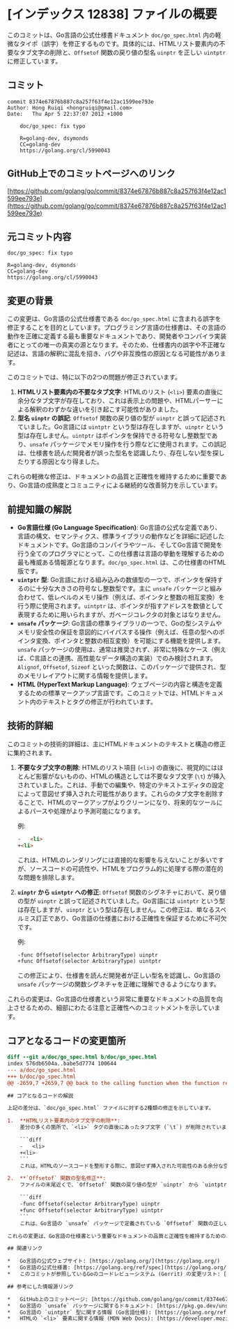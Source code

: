 # [インデックス 12838] ファイルの概要

このコミットは、Go言語の公式仕様書ドキュメント `doc/go_spec.html` 内の軽微なタイポ（誤字）を修正するものです。具体的には、HTMLリスト要素内の不要なタブ文字の削除と、`Offsetof` 関数の戻り値の型名 `uinptr` を正しい `uintptr` に修正しています。

## コミット

```
commit 8374e67876b887c8a257f63f4e12ac1599ee793e
Author: Hong Ruiqi <hongruiqi@gmail.com>
Date:   Thu Apr 5 22:37:07 2012 +1000

    doc/go_spec: fix typo
    
    R=golang-dev, dsymonds
    CC=golang-dev
    https://golang.org/cl/5990043
```

## GitHub上でのコミットページへのリンク

[https://github.com/golang/go/commit/8374e67876b887c8a257f63f4e12ac1599ee793e](https://github.com/golang/go/commit/8374e67876b887c8a257f63f4e12ac1599ee793e)

## 元コミット内容

```
doc/go_spec: fix typo

R=golang-dev, dsymonds
CC=golang-dev
https://golang.org/cl/5990043
```

## 変更の背景

この変更は、Go言語の公式仕様書である `doc/go_spec.html` に含まれる誤字を修正することを目的としています。プログラミング言語の仕様書は、その言語の動作を正確に定義する最も重要なドキュメントであり、開発者やコンパイラ実装者にとっての唯一の真実の源となります。そのため、仕様書内の誤字や不正確な記述は、言語の解釈に混乱を招き、バグや非互換性の原因となる可能性があります。

このコミットでは、特に以下の2つの問題が修正されています。

1.  **HTMLリスト要素内の不要なタブ文字**: HTMLのリスト (`<li>`) 要素の直後に余分なタブ文字が存在しており、これは表示上の問題や、HTMLパーサーによる解釈のわずかな違いを引き起こす可能性がありました。
2.  **型名 `uinptr` の誤記**: `Offsetof` 関数の戻り値の型が `uinptr` と誤って記述されていました。Go言語には `uintptr` という型は存在しますが、`uinptr` という型は存在しません。`uintptr` はポインタを保持できる符号なし整数型であり、`unsafe` パッケージでメモリ操作を行う際などに使用されます。この誤記は、仕様書を読んだ開発者が誤った型名を認識したり、存在しない型を探したりする原因となり得ました。

これらの軽微な修正は、ドキュメントの品質と正確性を維持するために重要であり、Go言語の成熟度とコミュニティによる継続的な改善努力を示しています。

## 前提知識の解説

*   **Go言語仕様 (Go Language Specification)**: Go言語の公式な定義であり、言語の構文、セマンティクス、標準ライブラリの動作などを詳細に記述したドキュメントです。Go言語のコンパイラやツール、そしてGo言語で開発を行う全てのプログラマにとって、この仕様書は言語の挙動を理解するための最も権威ある情報源となります。`doc/go_spec.html` は、この仕様書のHTML版です。
*   **`uintptr` 型**: Go言語における組み込みの数値型の一つで、ポインタを保持するのに十分な大きさの符号なし整数型です。主に `unsafe` パッケージと組み合わせて、低レベルのメモリ操作（例えば、ポインタと整数の相互変換）を行う際に使用されます。`uintptr` は、ポインタが指すアドレスを数値として表現するために用いられますが、ガベージコレクタの対象とはなりません。
*   **`unsafe` パッケージ**: Go言語の標準ライブラリの一つで、Goの型システムやメモリ安全性の保証を意図的にバイパスする操作（例えば、任意の型へのポインタ変換、ポインタと整数の相互変換）を可能にする機能を提供します。`unsafe` パッケージの使用は、通常は推奨されず、非常に特殊なケース（例えば、C言語との連携、高性能なデータ構造の実装）でのみ検討されます。`Alignof`, `Offsetof`, `Sizeof` といった関数は、このパッケージで提供され、型のメモリレイアウトに関する情報を提供します。
*   **HTML (HyperText Markup Language)**: ウェブページの内容と構造を定義するための標準マークアップ言語です。このコミットでは、HTMLドキュメント内のテキストとタグの修正が行われています。

## 技術的詳細

このコミットの技術的詳細は、主にHTMLドキュメントのテキストと構造の修正に集約されます。

1.  **不要なタブ文字の削除**:
    HTMLのリスト項目 (`<li>`) の直後に、視覚的にはほとんど影響がないものの、HTMLの構造としては不要なタブ文字 (`\t`) が挿入されていました。これは、手動での編集や、特定のテキストエディタの設定によって意図せず挿入された可能性があります。これらのタブ文字を削除することで、HTMLのマークアップがよりクリーンになり、将来的なツールによるパースや処理がより予測可能になります。

    例:
    ```html
    -	<li>
    +<li>
    ```
    これは、HTMLのレンダリングには直接的な影響を与えないことが多いですが、ソースコードの可読性や、HTMLをプログラム的に処理する際の潜在的な問題を排除します。

2.  **`uinptr` から `uintptr` への修正**:
    `Offsetof` 関数のシグネチャにおいて、戻り値の型が `uinptr` と誤って記述されていました。Go言語には `uintptr` という型は存在しますが、`uinptr` という型は存在しません。この修正は、単なるスペルミス訂正であり、Go言語の仕様書における正確性を保証するために不可欠です。

    例:
    ```html
    -func Offsetof(selector ArbitraryType) uinptr
    +func Offsetof(selector ArbitraryType) uintptr
    ```
    この修正により、仕様書を読んだ開発者が正しい型名を認識し、Go言語の `unsafe` パッケージの関数シグネチャを正確に理解できるようになります。

これらの変更は、Go言語の仕様書という非常に重要なドキュメントの品質を向上させるための、細部にわたる注意と正確性へのコミットメントを示しています。

## コアとなるコードの変更箇所

```diff
diff --git a/doc/go_spec.html b/doc/go_spec.html
index 576db6504a..babe5d7774 100644
--- a/doc/go_spec.html
+++ b/doc/go_spec.html
@@ -2659,7 +2659,7 @@ back to the calling function when the function returns.\n </p>\n \n <p>\n-Calling a <code>nil</code> function value \n+Calling a <code>nil</code> function value\n causes a <a href=\"#Run_time_panics\">run-time panic</a>.\n </p>\n \n@@ -3030,29 +3030,29 @@ These terms and the result of the comparisons are defined as follows:\n \t<li>\n \tInteger values are comparable and ordered, in the usual way.\n \t</li>\n-\t\n+\n \t<li>\n \tFloating point values are comparable and ordered,\n \tas defined by the IEEE-754 standard.\n \t</li>\n-\t\n+\n \t<li>\n \tComplex values are comparable.\n \tTwo complex values <code>u</code> and <code>v</code> are\n \tequal if both <code>real(u) == real(v)</code> and\n \t<code>imag(u) == imag(v)</code>.\n \t</li>\n-\t\n+\n \t<li>\n \tString values are comparable and ordered, lexically byte-wise.\n \t</li>\n-\t\n+\n \t<li>\n \tPointer values are comparable.\n \tTwo pointer values are equal if they point to the same variable or if both have value <code>nil</code>.\n \tPointers to distinct <a href=\"#Size_and_alignment_guarantees\">zero-size</a> variables may or may not be equal.\n \t</li>\n-\t\n+\n \t<li>\n \tChannel values are comparable.\n \tTwo channel values are equal if they were created by the same call to <code>make</code>\n@@ -3065,7 +3065,7 @@ These terms and the result of the comparisons are defined as follows:\n \tTwo interface values are equal if they have <a href=\"#Type_identity\">identical</a> dynamic types\n \tand equal dynamic values or if both have value <code>nil</code>.\n \t</li>\n-\t\n+\n \t<li>\n \tA value <code>x</code> of non-interface type <code>X</code> and\n \ta value <code>t</code> of interface type <code>T</code> are comparable when values\n@@ -3080,7 +3080,7 @@ These terms and the result of the comparisons are defined as follows:\n \tTwo struct values are equal if their corresponding\n \tnon-<a href=\"#Blank_identifier\">blank</a> fields are equal.\n \t</li>\n-\t\n+\n \t<li>\n \tArray values are comparable if values of the array element type are comparable.\n \tTwo array values are equal if their corresponding elements are equal.\n@@ -5401,7 +5401,7 @@ type ArbitraryType int  // shorthand for an arbitrary Go type; it is not a real\n type Pointer *ArbitraryType\n \n func Alignof(variable ArbitraryType) uintptr\n-func Offsetof(selector ArbitraryType) uinptr\n+func Offsetof(selector ArbitraryType) uintptr\n func Sizeof(variable ArbitraryType) uintptr\n </pre>\n \n```

## コアとなるコードの解説

上記の差分は、`doc/go_spec.html` ファイルに対する2種類の修正を示しています。

1.  **HTMLリスト要素内のタブ文字の削除**:
    差分の多くの箇所で、`<li>` タグの直後にあったタブ文字 (`\t`) が削除されています。例えば、以下の行がその典型です。

    ```diff
    -	<li>
    +<li>
    ```
    これは、HTMLのソースコードを整形する際に、意図せず挿入された可能性のある余分な空白文字（この場合はタブ）を取り除くものです。HTMLのレンダリング結果に直接的な大きな影響を与えることは稀ですが、ソースコードのクリーンアップと一貫性の向上に貢献します。

2.  **`Offsetof` 関数の型名修正**:
    ファイルの末尾近くで、`Offsetof` 関数の戻り値の型が `uinptr` から `uintptr` に修正されています。

    ```diff
    -func Offsetof(selector ArbitraryType) uinptr
    +func Offsetof(selector ArbitraryType) uintptr
    ```
    これは、Go言語の `unsafe` パッケージで定義されている `Offsetof` 関数の正しいシグネチャに合わせるための重要な修正です。`uintptr` はGo言語に存在する有効な型ですが、`uinptr` は存在しないため、この誤記は仕様書の正確性を損なうものでした。この修正により、Go言語の仕様書がより正確になり、開発者が誤った情報を参照するリスクがなくなります。

これらの変更は、Go言語の仕様書という重要なドキュメントの品質と正確性を維持するための、細部にわたる注意とコミットメントを反映しています。

## 関連リンク

*   Go言語の公式ウェブサイト: [https://golang.org/](https://golang.org/)
*   Go言語の公式仕様書: [https://golang.org/ref/spec](https://golang.org/ref/spec)
*   このコミットが参照しているGoのコードレビューシステム (Gerrit) の変更リスト: [https://golang.org/cl/5990043](https://golang.org/cl/5990043)

## 参考にした情報源リンク

*   GitHub上のコミットページ: [https://github.com/golang/go/commit/8374e67876b887c8a257f63f4e12ac1599ee793e](https://github.com/golang/go/commit/8374e67876b887c8a257f63f4e12ac1599ee793e)
*   Go言語の `unsafe` パッケージに関するドキュメント: [https://pkg.go.dev/unsafe](https://pkg.go.dev/unsafe)
*   Go言語の `uintptr` 型に関する情報 (Go言語仕様): [https://golang.org/ref/spec#Numeric_types](https://golang.org/ref/spec#Numeric_types)
*   HTMLの `<li>` 要素に関する情報 (MDN Web Docs): [https://developer.mozilla.org/ja/docs/Web/HTML/Element/li](https://developer.mozilla.org/ja/docs/Web/HTML/Element/li)

